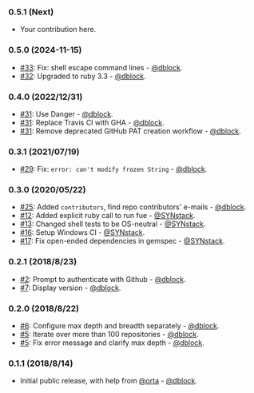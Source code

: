 ### 0.5.1 (Next)

* Your contribution here.

### 0.5.0 (2024-11-15)

* [#33](https://github.com/dblock/fue/pull/33): Fix: shell escape command lines - [@dblock](https://github.com/dblock).
* [#32](https://github.com/dblock/fue/pull/32): Upgraded to ruby 3.3 - [@dblock](https://github.com/dblock).

### 0.4.0 (2022/12/31)

* [#31](https://github.com/dblock/fue/pull/31): Use Danger - [@dblock](https://github.com/dblock).
* [#31](https://github.com/dblock/fue/pull/31): Replace Travis CI with GHA - [@dblock](https://github.com/dblock).
* [#31](https://github.com/dblock/fue/pull/31): Remove deprecated GitHub PAT creation workflow - [@dblock](https://github.com/dblock).

### 0.3.1 (2021/07/19)

* [#29](https://github.com/dblock/fue/issues/29): Fix: `error: can't modify frozen String` - [@dblock](https://github.com/dblock).

### 0.3.0 (2020/05/22)

* [#25](https://github.com/dblock/fue/pull/25): Added `contributors`, find repo contributors' e-mails - [@dblock](https://github.com/dblock).
* [#12](https://github.com/dblock/fue/issues/12): Added explicit ruby call to run fue - [@SYNstack](https://github.com/SYNstack).
* [#13](https://github.com/dblock/fue/issues/13): Changed shell tests to be OS-neutral - [@SYNstack](https://github.com/SYNstack).
* [#16](https://github.com/dblock/fue/issues/16): Setup Windows CI - [@SYNstack](https://github.com/synstack).
* [#17](https://github.com/dblock/fue/issues/19): Fix open-ended dependencies in gemspec - [@SYNstack](https://github.com/synstack).

### 0.2.1 (2018/8/23)

* [#2](https://github.com/dblock/fue/issues/2): Prompt to authenticate with Github - [@dblock](https://github.com/dblock).
* [#7](https://github.com/dblock/fue/issues/7): Display version - [@dblock](https://github.com/dblock).

### 0.2.0 (2018/8/22)

* [#6](https://github.com/dblock/fue/issues/6): Configure max depth and breadth separately - [@dblock](https://github.com/dblock).
* [#5](https://github.com/dblock/fue/issues/5): Iterate over more than 100 repositories - [@dblock](https://github.com/dblock).
* [#5](https://github.com/dblock/fue/issues/5): Fix error message and clarify max depth - [@dblock](https://github.com/dblock).

### 0.1.1 (2018/8/14)

* Initial public release, with help from [@orta](https://github.com/orta) - [@dblock](https://github.com/dblock).
